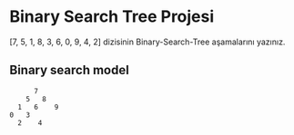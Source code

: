 # Binary Search Tree Projesi      

[7, 5, 1, 8, 3, 6, 0, 9, 4, 2] dizisinin Binary-Search-Tree aşamalarını yazınız.

## Binary search model
```
      7       
    5   8     
  1   6    9  
0   3         
  2    4     
```